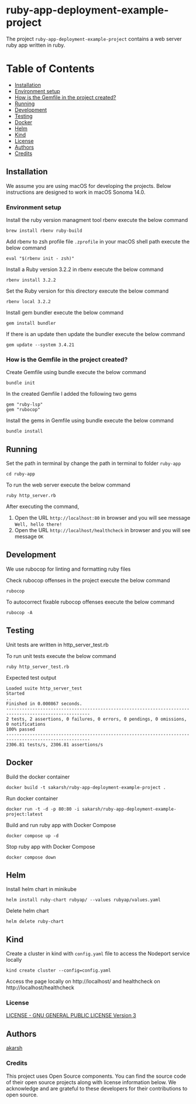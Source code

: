 # ruby-app-deployment-example-project

The project `ruby-app-deployment-example-project` contains a web server ruby app written in ruby.

# Table of Contents

- [Installation](#installation)
- [Environment setup](#environment-setup)
- [How is the Gemfile in the project created?](#how-is-the-gemfile-in-the-project-created)
- [Running](#running)
- [Development](#development)
- [Testing](#testing)
- [Docker](#docker)
- [Helm](#helm)
- [Kind](#kind)
- [License](#license)
- [Authors](#authors)
- [Credits](#credits)

## Installation

We assume you are using macOS for developing the projects. Below instructions are designed to work in macOS Sonoma 14.0.

### Environment setup

Install the ruby version managment tool rbenv execute the below command

```
brew install rbenv ruby-build
```

Add rbenv to zsh profile file `.zprofile` in your macOS shell path execute the below command

```
eval "$(rbenv init - zsh)"
```

Install a Ruby version 3.2.2 in rbenv execute the below command

```
rbenv install 3.2.2
```

Set the Ruby version for this directory execute the below command

```
rbenv local 3.2.2
```

Install gem bundler execute the below command

```
gem install bundler
```

If there is an update then update the bundler execute the below command

```
gem update --system 3.4.21
```

### How is the Gemfile in the project created?

Create Gemfile using bundle execute the below command

```
bundle init
```

In the created Gemfile I added the following two gems

```
gem "ruby-lsp"
gem "rubocop"
```

Install the gems in Gemfile using bundle execute the below command

```
bundle install
```

## Running

Set the path in terminal by change the path in terminal to folder `ruby-app`

```
cd ruby-app
```

To run the web server execute the below command

```
ruby http_server.rb
```

After executing the command,

1. Open the URL `http://localhost:80` in browser and you will see message `Well, hello there!`
2. Open the URL `http://localhost/healthcheck` in browser and you will see message `OK`

## Development

We use rubocop for linting and formatting ruby files

Check rubocop offenses in the project execute the below command

```
rubocop
```

To autocorrect fixable rubocop offenses execute the below command

```
rubocop -A
```

## Testing

Unit tests are written in http_server_test.rb

To run unit tests execute the below command

```
ruby http_server_test.rb
```

Expected test output

```
Loaded suite http_server_test
Started
..
Finished in 0.000867 seconds.
------------------------------------------------------------------------------------------------------
2 tests, 2 assertions, 0 failures, 0 errors, 0 pendings, 0 omissions, 0 notifications
100% passed
------------------------------------------------------------------------------------------------------
2306.81 tests/s, 2306.81 assertions/s
```

## Docker

Build the docker container

```
docker build -t sakarsh/ruby-app-deployment-example-project .
```

Run docker container

```
docker run -t -d -p 80:80 -i sakarsh/ruby-app-deployment-example-project:latest
```

Build and run ruby app with Docker Compose

```
docker compose up -d
```

Stop ruby app with Docker Compose

```
docker compose down
```

## Helm

Install helm chart in minikube

```
helm install ruby-chart rubyap/ --values rubyap/values.yaml
```

Delete helm chart

```
helm delete ruby-chart
```

## Kind

Create a cluster in kind with `config.yaml` file to access the Nodeport service locally

```
kind create cluster --config=config.yaml
```

Access the page locally on http://localhost/
and healthcheck on http://localhost/healthcheck

### License

[LICENSE - GNU GENERAL PUBLIC LICENSE Version 3](LICENSE)

## Authors

[akarsh](https://github.com/akarsh)

### Credits

This project uses Open Source components. You can find the source code of their open source projects along with license information below. We acknowledge and are grateful to these developers for their contributions to open source.
